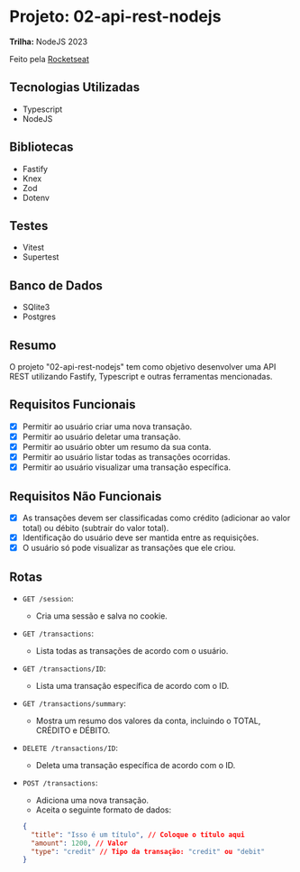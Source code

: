 # Projeto: 02-api-rest-nodejs

**Trilha:** NodeJS 2023

Feito pela [Rocketseat](https://www.rocketseat.com.br)

## Tecnologias Utilizadas

- Typescript
- NodeJS

## Bibliotecas

- Fastify
- Knex
- Zod
- Dotenv

## Testes

- Vitest
- Supertest

## Banco de Dados

- SQlite3
- Postgres

## Resumo

O projeto "02-api-rest-nodejs" tem como objetivo desenvolver uma API REST utilizando Fastify, Typescript e outras ferramentas mencionadas.

## Requisitos Funcionais

- [x] Permitir ao usuário criar uma nova transação.
- [x] Permitir ao usuário deletar uma transação.
- [x] Permitir ao usuário obter um resumo da sua conta.
- [x] Permitir ao usuário listar todas as transações ocorridas.
- [x] Permitir ao usuário visualizar uma transação específica.

## Requisitos Não Funcionais

- [x] As transações devem ser classificadas como crédito (adicionar ao valor total) ou débito (subtrair do valor total).
- [x] Identificação do usuário deve ser mantida entre as requisições.
- [x] O usuário só pode visualizar as transações que ele criou.

## Rotas

- `GET /session`:

  - Cria uma sessão e salva no cookie.

- `GET /transactions`:

  - Lista todas as transações de acordo com o usuário.

- `GET /transactions/ID`:

  - Lista uma transação específica de acordo com o ID.

- `GET /transactions/summary`:

  - Mostra um resumo dos valores da conta, incluindo o TOTAL, CRÉDITO e DÉBITO.

- `DELETE /transactions/ID`:

  - Deleta uma transação específica de acordo com o ID.

- `POST /transactions`:
  - Adiciona uma nova transação.
  - Aceita o seguinte formato de dados:
  ```json
  {
    "title": "Isso é um título", // Coloque o título aqui
    "amount": 1200, // Valor
    "type": "credit" // Tipo da transação: "credit" ou "debit"
  }
  ```
